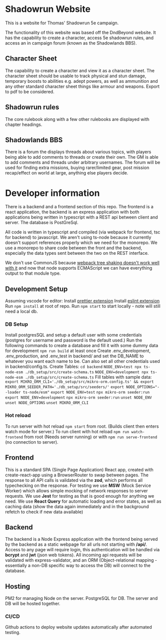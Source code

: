 # Shadowrun Website
This is a website for Thomas' Shadowrun 5e campaign.

The functionality of this website was based off the DndBeyond website. It has the capability to create a character, access 5e shadowrun rules, and access an in campaign forum (known as the Shadowlands BBS).

## Character Sheet
The capability to create a character and view it as a character sheet. The character sheet should be usable to track physical and stun damage, temporary boosts to abilities e.g. adept powers, as well as ammunition and any other standard character sheet things like armour and weapons.
Export to pdf to be considered.
## Shadowrun rules
The core rulebook along with a few other rulebooks are displayed with chapter headings.
## Shadowlands BBS
There is a forum the displays threads about various topics, with players being able to add comments to threads or create their own. The GM is able to add comments and threads under arbitrary usernames.
The forum will be used for finding extra missions, buying rarer/limited gear, post mission recap/effect on world at large, anything else players decide.

# Developer information
There is a backend and a frontend section of this repo. The frontend is a react application, the backend is an express application with both applications being written in typescript with a REST api between client and server. The database is PostGreSql.

All code is written in typescript and compiled (via webpack for frontend, tsc for backend) to javascript. We aren't using ts-node because it currently doesn't support references properly which we need for the monorepo. We use a monorepo to share code between the front and the backend, especially the data types sent between the two on the REST interface.

We don't use CommonJS because [webpack tree shaking doesn't work well with it](https://webpack.js.org/guides/tree-shaking/#conclusion) and now that node supports ECMAScript we can have everything output to that module type.

## Development Setup
Assuming vscode for editor:
Install [prettier extension](https://marketplace.visualstudio.com/items?itemName=esbenp.prettier-vscode)
Install [eslint extension](https://marketplace.visualstudio.com/items?itemName=dbaeumer.vscode-eslint)
Run `npm install` at root of repo.
Run `npm start` to start locally - note will still need a local db.
### DB Setup
Install postgresSQL and setup a default user with some credentials (postgres for username and password is the default used.)
Run the following commands to create a database and fill it with some dummy data for development
`npm run build` at least once
Create .env_development, .env_production, and .env_test in backend/ and set the DB_NAME to whatever you want each name to be. Can also set all other credentials used in backend/config.ts.
Create Tables:
`cd backend`
`NODE_ENV=test npx ts-node-esm ./db_setup/src/create-schema.ts`
`NODE_ENV=development npx ts-node-esm ./db_setup/src/create-schema.ts`
Fill tables with sample data:
`export MIKRO_ORM_CLI='./db_setup/src/mikro-orm.config.ts' && export MIKRO_ORM_SEEDER_PATH='./db_setup/src/seeders/'`
`export NODE_OPTIONS="--loader ts-node/esm"`
`export NODE_ENV=test`
`npx mikro-orm seeder:run`
`export NODE_ENV=development`
`npx mikro-orm seeder:run`
`unset NODE_ENV`
`unset NODE_OPTIONS`
`unset MIKRO_ORM_CLI`

### Hot reload
To run server with hot reload `npm start` from root. (Builds client then enters watch mode for server.)
To run client with hot reload `npm run watch-frontend` from root (Needs server running) or with `npm run serve-frontend` (no connection to server).

## Frontend
This is a standard SPA (Single Page Application) React app, created with create-react-app using a BrowserRouter to swap between pages.
The response to all API calls is validated via the **zod**, which performs all typechecking on the response.
For testing we use **MSW** (Mock Service Worker) which allows simple mocking of network responses to server requests.
We use **Jest** for testing as that is good enough for anything we need.
We use **React Query** for automatic loading and error states, as well as caching data (show the data again immediately and in the background refetch to check if new data available)

## Backend
The backend is a Node Express application with the frontend being served by the backend as a static webpage for all urls not starting with **/api/**. Access to any page will require login, this authentication will be handled via **bcrypt** and **jwt** (json web tokens). All incoming api requests will be validated with express-validator, and an ORM (Object-relational mapping - essentially a non-DB specific way to access the DB) will connect to the database.

## Hosting
PM2 for managing Node on the server.
PostgreSQL for DB.
The server and DB will be hosted together.

### CI/CD
Github actions to deploy website updates automatically after automated testing.